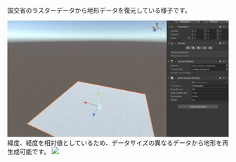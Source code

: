 国交省のラスターデータから地形データを復元している様子です。
<br>

<img src="https://raw.githubusercontent.com/YukiOkuno-2023/YukiOkuno-2023/main/Picture/makeground1.gif" width="600px">
<br>
緯度、経度を相対値としているため、データサイズの異なるデータから地形を再生成可能です。

<img src="https://github.com/YukiOkuno-2023/YukiOkuno-2023/blob/main/Picture/makeground2.gif" width="600px">
<br>
